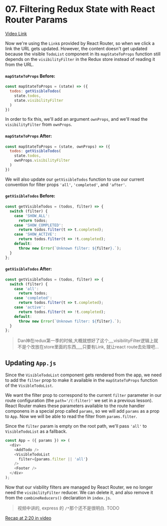 # 07. Filtering Redux State with React Router Params
[Video Link](https://egghead.io/lessons/javascript-redux-filtering-redux-state-with-react-router-params)

Now we're using the `Link`s provided by React Router, so when we click a link the URL gets updated. However, the content doesn't get updated because the visible `TodoList` component in its `mapStateToProps` function still depends on the `visibilityFilter` in the Redux store instead of reading it from the URL.

#### `mapStateToProps` Before:
```javascript
const mapStateToProps = (state) => ({
  todos: getVisibleTodos(
    state.todos,
    state.visibilityFilter
  )
})
```

In order to fix this, we'll add an argument `ownProps`, and we'll read the `visibilityFilter` from `ownProps`.

#### `mapStateToProps` After:
```javascript
const mapStateToProps = (state, ownProps) => ({
  todos: getVisibleTodos(
    state.todos,
    ownProps.visibilityFilter
  )
})
```

We will also update our `getVisibleTodos` function to use our current convention for filter props `'all'`, `'completed'`, and `'after'`.

#### `getVisibleTodos` Before:
```javascript
const getVisibleTodos = (todos, filter) => {
  switch (filter) {
    case 'SHOW_ALL':
      return todos;
    case 'SHOW_COMPLETED':
      return todos.filter(t => t.completed);
    case 'SHOW_ACTIVE':
      return todos.filter(t => !t.completed);
    default:
      throw new Error(`Unknown filter: ${filter}.`);
  }
};
```

#### `getVisibleTodos` After:
```javascript
const getVisibleTodos = (todos, filter) => {
  switch (filter) {
    case 'all':
      return todos;
    case 'completed':
      return todos.filter(t => t.completed);
    case 'active':
      return todos.filter(t => !t.completed);
    default:
      throw new Error(`Unknown filter: ${filter}.`);
  }
};
```

> Dan神在redux第一季的时候,大概就想好了这个,,,,visibilityFilter逻辑上就不是个改放在store里面的东西,,,,,只要有Link, 就让react route去处理吧...

## Updating `App.js`

Since the `VisibleTodoList` component gets rendered from the app, we need to add the `filter` prop to make it available in the `mapStateToProps` function of the `VisibleTodoList`.

We want the filter prop to correspond to the current `filter` parameter in our route configuration (the `path='/(:filter)'` we set in a previous lesson). React Router makes these parameters available to the route handler componens in a special prop called `params`, so we will add `params` as a prop to `App`. Now we will be able to read the filter from `params.filter`.

Since the `filter` param is empty on the root path, we'll pass `'all'` to `VisibleTodoList` as a fallback.

```javascript
const App = ({ params }) => (
  <div>
    <AddTodo />
    <VisibleTodoList
      filter={params.filter || 'all'}
    />
    <Footer />
  </div>
);
```

Now that our visbility filters are managed by React Router, we no longer need the `visibilityFilter` reducer. We can delete it, and also remove it from the `combineReducers()` declaration in `index.js`.


> 视频中讲的, express 的 `/*`那个还不是很明白. TODO


[Recap at 2:20 in video](https://egghead.io/lessons/javascript-redux-filtering-redux-state-with-react-router-params)
